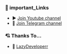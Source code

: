 

### 🔗 important_Links
- ▶ [Join Youtube channel](https://www.youtube.com/@LazyDeveloperr)
- 🎁 [Join Telegram channel](https://telegram.me/LazyDeveloper)


### 💘 Thanks To...
- 🍟 [LazyDeveloperr](https://github.com/LazyDeveloperr) 

